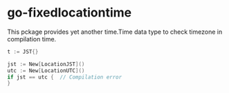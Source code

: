 # go-fixedlocationtime
This pckage provides yet another time.Time data type to check timezone in compilation time.

``` go
t := JST{}
```

``` go
jst := New[LocationJST]()
utc := New[LocationUTC]()
if jst == utc {  // Compilation error
}
```
